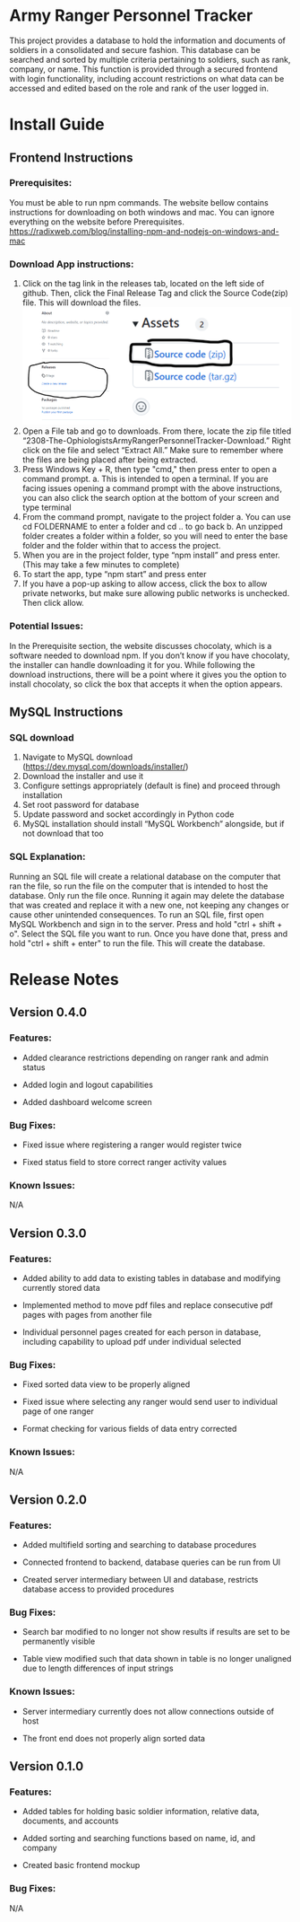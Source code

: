 ﻿# Army Ranger Personnel Tracker
This project provides a database to hold the information and documents of soldiers in a consolidated and secure fashion. This database can be searched and sorted by multiple criteria pertaining to soldiers, such as rank, company, or name. This function is provided through a secured frontend with login functionality, including account restrictions on what data can be accessed and edited based on the role and rank of the user logged in.

# Install Guide

## Frontend Instructions
### Prerequisites:
You must be able to run npm commands. The website bellow contains instructions for downloading on both windows and mac. You can ignore everything on the website before Prerequisites.
https://radixweb.com/blog/installing-npm-and-nodejs-on-windows-and-mac

### Download App instructions:

1. Click on the tag link in the releases tab, located on the left side of github. Then, click the Final Release Tag and click the Source Code(zip) file. This will download the files.
![Screenshot](InstructionPics.png)
2. Open a File tab and go to downloads. From there, locate the zip file titled “2308-The-OphiologistsArmyRangerPersonnelTracker-Download.” Right click on the file and select “Extract All.” Make sure to remember where the files are being placed after being extracted. 
3. Press Windows Key + R, then type "cmd," then press enter to open a command prompt.
    a. This is intended to open a terminal. If you are facing issues opening a command prompt with the above instructions, you can also click the search option at the   bottom of your screen and type terminal 
4. From the command prompt, navigate to the project folder
    a. You can use cd FOLDERNAME to enter a folder and cd .. to go back
    b. An unzipped folder creates a folder within a folder, so you will need to enter the base folder and the folder within that to access the project.
5. When you are in the project folder, type “npm install” and press enter. (This may take a few minutes to complete)
6. To start the app, type “npm start” and press enter
7. If you have a pop-up asking to allow access, click the box to allow private networks, but make sure allowing public networks is unchecked. Then click allow.

### Potential Issues:

In the Prerequisite section, the website discusses chocolaty, which is a software needed to download npm. If you don’t know if you have chocolaty, the installer can handle downloading it for you. While following the download instructions, there will be a point where it gives you the option to install chocolaty, so click the box that accepts it when the option appears. 

## MySQL Instructions
### SQL download
1. Navigate to MySQL download (https://dev.mysql.com/downloads/installer/)
2. Download the installer and use it
3. Configure settings appropriately (default is fine) and proceed through installation
4. Set root password for database
5. Update password and socket accordingly in Python code
6. MySQL installation should install “MySQL Workbench” alongside, but if not download that too

### SQL Explanation:
Running an SQL file will create a relational database on the computer that ran the file, so run the file on the computer that is intended to host the database. Only run the file once. Running it again may delete the database that was created and replace it with a new one, not keeping any changes or cause other unintended consequences.
To run an SQL file, first open MySQL Workbench and sign in to the server. Press and hold "ctrl + shift + o". Select the SQL file you want to run. Once you have done that, press and hold "ctrl + shift + enter" to run the file. This will create the database.

# Release Notes

## Version 0.4.0
### Features:
- Added clearance restrictions depending on ranger rank and admin status

- Added login and logout capabilities

- Added dashboard welcome screen
### Bug Fixes:
- Fixed issue where registering a ranger would register twice

- Fixed status field to store correct ranger activity values
### Known Issues:
N/A

## Version 0.3.0
### Features:
- Added ability to add data to existing tables in database and modifying currently stored data
 
- Implemented method to move pdf files and replace consecutive pdf pages with pages from another file

- Individual personnel pages created for each person in database, including capability to upload pdf under individual selected

### Bug Fixes: 
- Fixed sorted data view to be properly aligned

- Fixed issue where selecting any ranger would send user to individual page of one ranger

- Format checking for various fields of data entry corrected

### Known Issues:
N/A

## Version 0.2.0
### Features:

 - Added multifield sorting and searching to database procedures
 
 - Connected frontend to backend, database queries can be run from UI

 - Created server intermediary between UI and database, restricts database access to provided procedures

### Bug Fixes:

 - Search bar modified to no longer not show results if results are set to be permanently visible

 - Table view modified such that data shown in table is no longer unaligned due to length differences of input strings

 ### Known Issues:
 
 - Server intermediary currently does not allow connections outside of host
 
 - The front end does not properly align sorted data

## Version 0.1.0

### Features:

-   Added tables for holding basic soldier information, relative data, documents, and accounts
    
-   Added sorting and searching functions based on name, id, and company
    
-   Created basic frontend mockup

### Bug Fixes:

N/A




